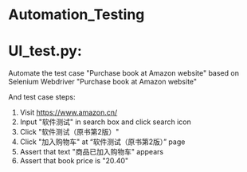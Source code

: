 # Automation_Testing

# UI_test.py:

Automate the test case "Purchase book at Amazon website" based on Selenium Webdriver
"Purchase book at Amazon website" 

And test case steps: 

1. Visit https://www.amazon.cn/
2. Input "软件测试" in search box and click search icon
3. Click "软件测试（原书第2版）"
4. Click "加入购物车" at “软件测试（原书第2版）” page
5. Assert that text "商品已加入购物车" appears 
6. Assert that book price is "20.40"
